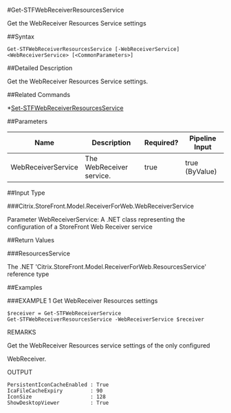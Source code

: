 #Get-STFWebReceiverResourcesService
Get the WebReceiver Resources Service settings
##Syntax
```Get-STFWebReceiverResourcesService [-WebReceiverService] <WebReceiverService> [<CommonParameters>]
```
##Detailed Description
Get the WebReceiver Resources Service settings.
##Related Commands
*[Set-STFWebReceiverResourcesService](Set-STFWebReceiverResourcesService)
##Parameters
|Name|Description|Required?|Pipeline Input||--|--|--|--||WebReceiverService|The WebReceiver service.|true|true (ByValue)|##Input Type
###Citrix.StoreFront.Model.ReceiverForWeb.WebReceiverService
Parameter WebReceiverService: A .NET class representing the configuration of a StoreFront Web Receiver service
##Return Values
###ResourcesService
The .NET 'Citrix.StoreFront.Model.ReceiverForWeb.ResourcesService' reference type
##Examples
###EXAMPLE 1 Get WebReceiver Resources settings
```$receiver = Get-STFWebReceiverService
Get-STFWebReceiverResourcesService -WebReceiverService $receiver
```
REMARKS
Get the WebReceiver Resources service settings of the only configured
WebReceiver.
OUTPUT
```PersistentIconCacheEnabled : True
IcaFileCacheExpiry         : 90
IconSize                   : 128
ShowDesktopViewer          : True
```
